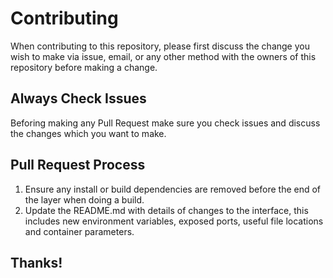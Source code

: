# Contributing

When contributing to this repository, please first discuss the change you wish to make via issue,
email, or any other method with the owners of this repository before making a change. 

## Always Check Issues

Beforing making any Pull Request make sure you check issues and discuss the changes which you want to make.

## Pull Request Process

1. Ensure any install or build dependencies are removed before the end of the layer when doing a 
   build.
2. Update the README.md with details of changes to the interface, this includes new environment 
   variables, exposed ports, useful file locations and container parameters.
   
## Thanks!
